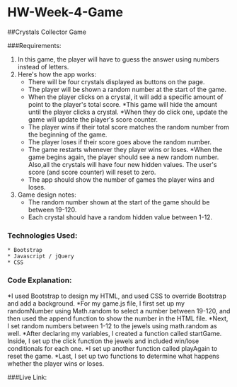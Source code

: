 # HW-Week-4-Game

##Crystals Collector Game 

###Requirements:
1. In this game, the player will have to guess the answer using numbers instead of letters. 
2. Here's how the app works: 
    * There will be four crystals displayed as buttons on the page. 
    * The player will be shown a random number at the start of the game. 
    * When the player clicks on a crystal, it will add a specific amount of point to the player's total score. 
        *This game will hide the amount until the player clicks a crystal. 
        *When they do click one, update the game will update the player's score counter.
    * The player wins if their total score matches the random number from the beginning of the game. 
    * The player loses if their score goes above the random number. 
    * The game restarts whenever they player wins or loses. 
        *When the game begins again, the player should see a new random number. Also,all the crystals will have four new hidden values. The user's score (and score counter) will reset to zero. 
    * The app should show the number of games the player wins and loses.
3. Game design notes: 
    * The random number shown at the start of the game should be between 19-120. 
    * Each crystal should have a random hidden value between 1-12. 

### Technologies Used: 
    * Bootstrap 
    * Javascript / jQuery 
    * CSS 

### Code Explanation: 
*I used Bootstrap to design my HTML, and used CSS to override Bootstrap and add a background. 
*For my game.js file, I first set up my randomNumber using Math.random to select a number between 19-120, and then used the append function to show the number in the HTML file. 
*Next, I set random numbers between 1-12 to the jewels using math.random as well. 
*After declaring my variables, I created a function called startGame. Inside, I set up the click function the jewels and included win/lose conditionals for each one. 
*I set up another function called playAgain to reset the game. 
*Last, I set up two functions to determine what happens whether the player wins or loses. 

###Live Link: 



